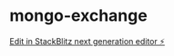 # mongo-exchange

[Edit in StackBlitz next generation editor ⚡️](https://stackblitz.com/~/github.com/hackroot9623/mongo-exchange)